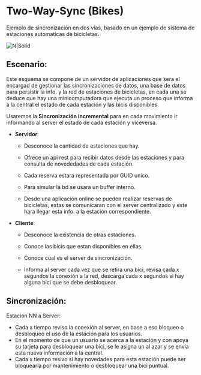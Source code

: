 # Two-Way-Sync (Bikes)
Ejemplo de sincronización en dos vias, basado en un ejemplo de sistema de estaciones automaticas de bicicletas.

![N|Solid](http://damiancipolat.com/webFiles/bike-sync2.png)

## Escenario:
Este esquema se compone de un servidor de aplicaciones que sera el encargad de gestionar las sincronizaciones de datos, una base de datos para persistir la info. y la red de estaciones de bicicletas, en cada una se deduce que hay una minicomputadora que ejecuta un proceso que informa a la central el estado de cada estación y las bicis disponibles.

Usaremos la **Sincronización incremental** para en cada movimiento ir informando al server el estado de cada estación y viceversa.	

- **Servidor**:
  - Desconoce la cantidad de estaciones que hay.

  - Ofrece un api rest para recibir datos desde las estaciones y para consulta de novededades de cada estación.

  - Cada reserva estara representada por GUID unico.

  - Para simular la bd se usara un buffer interno.
  
  - Desde una aplicación online se pueden realizar reservas de bicicletas, estas se comunicaran con el server centralizado y este hara llegar esta info. a la estación correspondiente.
  
- **Cliente**:
  - Desconoce la existencia de otras estaciones. 
  
  - Conoce las bicis que estan disponibles en ellas.
  
  - Conoce cual es el server de sincronización.
  
  - Informa al server cada vez que se retira una bici, revisa cada x segundos la conexión a la red, descarga cada x segundos si hay alguna bici que se debe desbloquear.
 
## Sincronización:

Estación NN a Server:
- Cada x tiempo reviso la conexión al server, en base a eso bloqueo o desbloqueo el uso de la estación para los usuarios.
- En el momento de que un usuario se acerca a la estación y con apoya su tarjeta para desbloquear una bici, se le asigna un al azar y se envia esta nueva información a la central.
- Cada x tiempo resivo si hay novedades para esta estación puede ser bloquearla por mantenimiento o desbloquear una bici puntual.
